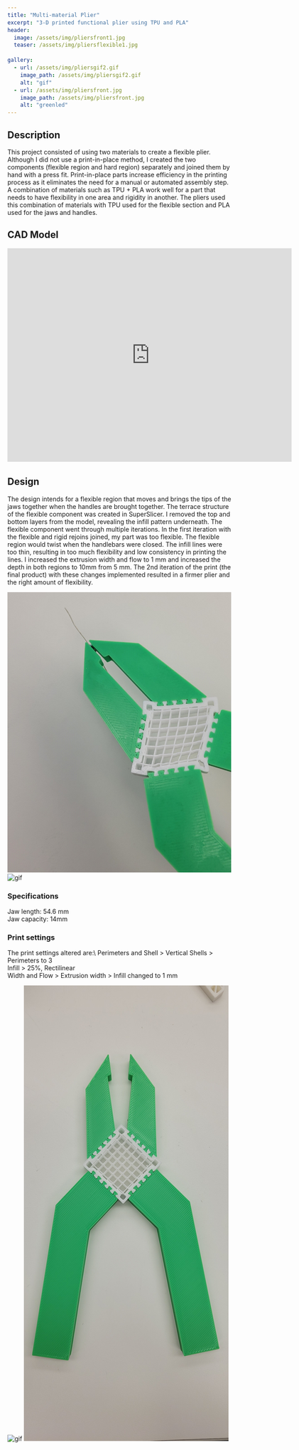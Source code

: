 ```yaml
---
title: "Multi-material Plier"
excerpt: "3-D printed functional plier using TPU and PLA" 
header:
  image: /assets/img/pliersfront1.jpg
  teaser: /assets/img/pliersflexible1.jpg

gallery:
  - url: /assets/img/pliersgif2.gif
    image_path: /assets/img/pliersgif2.gif
    alt: "gif"
  - url: /assets/img/pliersfront.jpg
    image_path: /assets/img/pliersfront.jpg
    alt: "greenled"
---
```


## Description
This project consisted of using two materials to create a flexible plier. Although I did not use a print-in-place method, I created the two components (flexible region and hard region) separately and joined them by hand with a press fit. Print-in-place parts increase efficiency in the printing process as it eliminates the need for a manual or automated assembly step. A combination of materials such as TPU + PLA work well for a part that needs to have flexibility in one area and rigidity in another. The pliers used this combination of materials with TPU used for the flexible section and PLA used for the jaws and handles. 

## CAD Model
<iframe src="https://vanderbilt643.autodesk360.com/shares/public/SH286ddQT78850c0d8a48658a79429332436?mode=embed" width="640" height="480" allowfullscreen="true" webkitallowfullscreen="true" mozallowfullscreen="true"  frameborder="0"></iframe>

## Design
The design intends for a flexible region that moves and brings the tips of the jaws together when the handles are brought together. The terrace structure of the flexible component was created in SuperSlicer. I removed the top and bottom layers from the model, revealing the infill pattern underneath. The flexible component went through multiple iterations. In the first iteration with the flexible and rigid rejoins joined, my part was too flexible. The flexible region would twist when the handlebars were closed. The infill lines were too thin, resulting in too much flexibility and low consistency in printing the lines. I increased the extrusion width and flow to 1 mm and increased the depth in both regions to 10mm from 5 mm. The 2nd iteration of the print (the final product) with these changes implemented resulted in a firmer plier and the right amount of flexibility. 

![fleible](/assets/img/pliersflexible1.jpg)\
![gif](/assets/img/pliersgif2.gif)

### Specifications
Jaw length: 54.6 mm\
Jaw capacity: 14mm

### Print settings
The print settings altered are:\ 
Perimeters and Shell > Vertical Shells > Perimeters to 3\
Infill > 25%, Rectilinear\
Width and Flow > Extrusion width > Infill changed to 1 mm 

![gif](/assets/img/pliersgif2.gif)
![frontfacing](/assets/img/pliersfront.jpg)
